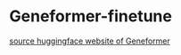 # Geneformer-finetune

[source huggingface website of Geneformer](https://huggingface.co/ctheodoris/Geneformer)


